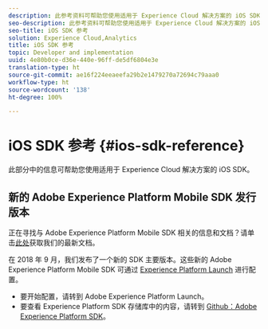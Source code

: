 ```yaml
---
description: 此参考资料可帮助您使用适用于 Experience Cloud 解决方案的 iOS SDK。
seo-description: 此参考资料可帮助您使用适用于 Experience Cloud 解决方案的 iOS SDK。
seo-title: iOS SDK 参考
solution: Experience Cloud,Analytics
title: iOS SDK 参考
topic: Developer and implementation
uuid: 4e80b0ce-d36e-440e-96ff-de5df6804e3e
translation-type: ht
source-git-commit: ae16f224eeaeefa29b2e1479270a72694c79aaa0
workflow-type: ht
source-wordcount: '138'
ht-degree: 100%

---
```



# iOS SDK 参考 {#ios-sdk-reference}

此部分中的信息可帮助您使用适用于 Experience Cloud 解决方案的 iOS SDK。

## 新的 Adobe Experience Platform Mobile SDK 发行版本

正在寻找与 Adobe Experience Platform Mobile SDK 相关的信息和文档？请单击[此处](https://aep-sdks.gitbook.io/docs/)获取我们的最新文档。

在 2018 年 9 月，我们发布了一个新的 SDK 主要版本。这些新的 Adobe Experience Platform Mobile SDK 可通过 [Experience Platform Launch](https://www.adobe.com/cn/experience-platform/launch.html) 进行配置。

* 要开始配置，请转到 Adobe Experience Platform Launch。
* 要查看 Experience Platform SDK 存储库中的内容，请转到 [Github：Adobe Experience Platform SDK](https://github.com/Adobe-Marketing-Cloud/acp-sdks)。
